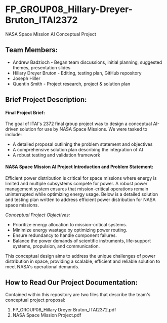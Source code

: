 # FP_GROUP08_Hillary-Dreyer-Bruton_ITAI2372
NASA Space Mission AI Conceptual Project

## Team Members: 
- Andrew Badzioch - Began team discussions, initial planning, suggested themes, presentation slides
- Hillary Dreyer Bruton - Editing, testing plan, GitHub repository 
- Joseph Hiller
- Quentin Smith - Project research, project & solution plan 

## Brief Project Description: 
#### Final Project Brief:

The goal of ITAI's 2372 final group project was to design a conceptual AI-driven solution for use by NASA Space Missions. We were tasked to include: 

- A detailed proposal outlining the problem statement and objectives
- A comprehensive solution plan describing the integration of AI
- A robust testing and validation framework
  
#### NASA Space Mission AI Project Introduction and Problem Statement: 

Efficient power distribution is critical for space missions where energy is limited and multiple subsystems compete for power. A robust power management system ensures that mission-critical operations remain uninterrupted while optimizing energy usage. Below is a detailed solution and testing plan written to address efficient power distribution for NASA space missions.

*Conceptual Project Objectives:*
- Prioritize energy allocation to mission-critical systems.
- Minimize energy wastage by optimizing power routing.
- Ensure redundancy to handle component failures.
- Balance the power demands of scientific instruments, life-support systems, propulsion, and communication.

This conceptual design aims to address the unique challenges of power distribution in space, providing a scalable, efficient and reliable solution to meet NASA's operational demands.

## How to Read Our Project Documentation:

Contained within this repository are two files that describe the team's conceptual project proposal: 

1. FP_GROUP08_Hillary Dreyer Bruton_ITAI2372.pdf
2. NASA Space Mission Project.pdf
